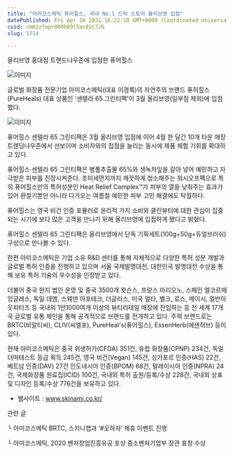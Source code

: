 ```yaml
---
title: "아미코스메틱 퓨어힐스, 국내 No.1 드럭 스토어 올리브영 입점"
datePublished: Fri Apr 16 2021 16:22:10 GMT+0000 (Coordinated Universal Time)
cuid: cm6zzfopr000b09l5as02c7z6
slug: 1714

---
```



올리브영 홍대점 트랜드나우존에 입점한 퓨어힐스

![이미지](https://cdn.hashnode.com/res/hashnode/image/upload/v1739248135909/ab05b12b-4f37-4704-bda2-48aa8023424d.jpeg)

글로벌 화장품 전문기업 아미코스메틱(대표 이경록)의 자연주의 브랜드 퓨허힐스(PureHeals) 대표 상품인 '센텔라 65 그린티팩'이 3월 올리브영(일부점 제외)에 입점했다.

![이미지](https://cdn.hashnode.com/res/hashnode/image/upload/v1739248137486/a7449f1b-35d3-4551-b7e3-a724ed679ed8.jpeg)

퓨어힐스 센텔라 65 그린티팩은 3월 올리브영 입점에 이어 4월 한 달간 10개 타운 매장 트렌딩나우존에서 선보이며 소비자와의 접점을 늘리는 동시에 제품 체험 기회를 확대하고 있다.

퓨어힐스 센텔라 65 그린티팩은 병풀추출물 65%와 생녹차잎을 갈아 넣어 예민하고 자극받은 피부를 진정시켜준다. 초미세먼지까지 깨끗하게 청소해주는 워시오프팩으로 특히 퓨어힐스만의 특허성분인 Heat Relief Complex™가 피부의 열을 낮춰주는 효과가 있어 환절기뿐만 아니라 다가오는 여름철 예민한 피부 고민 해결에도 탁월하다.

퓨어힐스는 영국 비건 인증 포뮬러로 윤리적 가치 소비와 클린뷰티에 대한 관심이 집중되는 시기에 보다 많은 고객을 만나기 위해 올리브영에 입점하게 됐다고 밝혔다.

퓨어힐스 센텔라 65 그린티팩은 올리브영에서 단독 기획세트(100g+50g+듀얼브러쉬) 구성으로 만나볼 수 있다.

한편 아미코스메틱은 기업 소유 R&D 센터를 통해 자체적으로 다양한 특허 성분 개발과 글로벌 특허 인증을 진행하고 있으며 서울 국제발명대전, 대한민국 발명대전 수상을 통해 보유 특허 기술의 우수성을 인정받고 있다.

더불어 중국 현지 법인 운영 및 중국 3500개 왓슨스, 프랑스 마리오노, 스페인 엘코르떼잉글레스, 독일 데엠, 스웨덴 아포테크, 더글라스, 미국 얼타, 벨크, 로스, 메이시, 얼반아웃피터즈 등 국내외 1만1000여개 이상의 뷰티리테일 매장에 진입하는 등 전 세계 17개국 글로벌 유통 체인을 통해 공격적으로 브랜드를 전개하고 있다. 주력 브랜드로는 BRTC(비알티씨), CLIV(씨엘포), PureHeal's(퓨어힐스), EssenHerb(에센허브) 등이 있다.

현재 아미코스메틱은 중국 위생허가(CFDA) 351건, 유럽 화장품(CPNP) 234건, 독일 더마테스트 등급 획득 245건, 영국 비건(Vegan) 145건, 싱가포르 인증(HAS) 22건, 베트남 인증(DAV) 27건 인도네시아 인증(BPOM) 68건, 말레이시아 인증(NPRA) 24건, 국제화장품 원료집(ICID) 100건, 국내외 특허 출원/등록/수상 228건, 국내외 상표 및 디자인 등록/수상 776건을 보유하고 있다.

- 웹사이트 : www.skinami.co.kr/

관련 글

└ 아미코스메틱 BRTC, 스키니랩과 ‘#오하자’ 제휴 이벤트 진행

└ 아미코스메틱, 2020 벤처창업진흥유공 포상 중소벤처기업부 장관 표창 수상